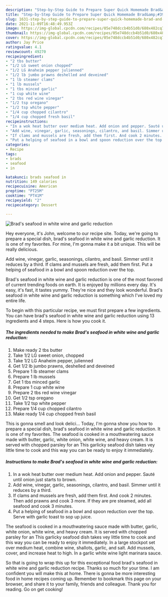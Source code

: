 ```yaml
---
description: "Step-by-Step Guide to Prepare Super Quick Homemade Brad&amp;#39;s seafood in white wine and garlic reduction"
title: "Step-by-Step Guide to Prepare Super Quick Homemade Brad&amp;#39;s seafood in white wine and garlic reduction"
slug: 1631-step-by-step-guide-to-prepare-super-quick-homemade-brad-and-39-s-seafood-in-white-wine-and-garlic-reduction
date: 2021-11-09T16:48:49.953Z
image: https://img-global.cpcdn.com/recipes/05e748dccb4b51d0/680x482cq70/brads-seafood-in-white-wine-and-garlic-reduction-recipe-main-photo.jpg
thumbnail: https://img-global.cpcdn.com/recipes/05e748dccb4b51d0/680x482cq70/brads-seafood-in-white-wine-and-garlic-reduction-recipe-main-photo.jpg
cover: https://img-global.cpcdn.com/recipes/05e748dccb4b51d0/680x482cq70/brads-seafood-in-white-wine-and-garlic-reduction-recipe-main-photo.jpg
author: Jay Price
ratingvalue: 4.1
reviewcount: 49270
recipeingredient:
- "2 tbs butter"
- "1/2 LG sweet onion chopped"
- "1/2 LG Anaheim pepper julienned"
- "1/2 lb jumbo prawns deshelled and deveined"
- "1 lb steamer clams"
- "1 lb mussels"
- "1 tbs minced garlic"
- "1 cup white wine"
- "2 tbs red wine vinegar"
- "1/2 tsp oregano"
- "1/2 tsp white pepper"
- "1/4 cup chopped cilantro"
- "1/4 cup chopped fresh basil"
recipeinstructions:
- "In a wok heat butter over medium heat. Add onion and pepper. Sauté until onion just starts to brown."
- "Add wine, vinegar, garlic, seasonings, cilantro, and basil. Simmer until it reduces by a third."
- "If clams and mussels are fresh, add them first. And cook 2 minutes. Then add prawns and cook 3 more. If they are pre steamed, add all seafood and cook 3 minutes."
- "Put a helping of seafood in a bowl and spoon reduction over the top. Serve with garlic toast to sop up juice."
categories:
- Recipe
tags:
- brads
- seafood
- in

katakunci: brads seafood in 
nutrition: 149 calories
recipecuisine: American
preptime: "PT25M"
cooktime: "PT41M"
recipeyield: "2"
recipecategory: Dessert

---
```



![Brad&#39;s seafood in white wine and garlic reduction](https://img-global.cpcdn.com/recipes/05e748dccb4b51d0/680x482cq70/brads-seafood-in-white-wine-and-garlic-reduction-recipe-main-photo.jpg)

Hey everyone, it's John, welcome to our recipe site. Today, we're going to prepare a special dish, brad&#39;s seafood in white wine and garlic reduction. It is one of my favorites. For mine, I'm gonna make it a bit unique. This will be really delicious.

Add wine, vinegar, garlic, seasonings, cilantro, and basil. Simmer until it reduces by a third. If clams and mussels are fresh, add them first. Put a helping of seafood in a bowl and spoon reduction over the top.

Brad&#39;s seafood in white wine and garlic reduction is one of the most favored of current trending foods on earth. It is enjoyed by millions every day. It's easy, it's fast, it tastes yummy. They're nice and they look wonderful. Brad&#39;s seafood in white wine and garlic reduction is something which I've loved my entire life.


To begin with this particular recipe, we must first prepare a few ingredients. You can have brad&#39;s seafood in white wine and garlic reduction using 13 ingredients and 4 steps. Here is how you cook it.

<!--inarticleads1-->

##### The ingredients needed to make Brad&#39;s seafood in white wine and garlic reduction:

1. Make ready 2 tbs butter
1. Take 1/2 LG sweet onion, chopped
1. Take 1/2 LG Anaheim pepper, julienned
1. Get 1/2 lb jumbo prawns, deshelled and deveined
1. Prepare 1 lb steamer clams
1. Prepare 1 lb mussels
1. Get 1 tbs minced garlic
1. Prepare 1 cup white wine
1. Prepare 2 tbs red wine vinegar
1. Get 1/2 tsp oregano
1. Take 1/2 tsp white pepper
1. Prepare 1/4 cup chopped cilantro
1. Make ready 1/4 cup chopped fresh basil


This is gonna smell and look delici… Today, I&#39;m gonna show you how to prepare a special dish, brad&#39;s seafood in white wine and garlic reduction. It is one of my favorites. The seafood is cooked in a mouthwatering sauce made with butter, garlic, white onion, white wine, and heavy cream. It is served with chopped parsley for an This garlicky seafood dish takes vey little time to cook and this way you can be ready to enjoy it immediately. 

<!--inarticleads2-->

##### Instructions to make Brad&#39;s seafood in white wine and garlic reduction:

1. In a wok heat butter over medium heat. Add onion and pepper. Sauté until onion just starts to brown.
1. Add wine, vinegar, garlic, seasonings, cilantro, and basil. Simmer until it reduces by a third.
1. If clams and mussels are fresh, add them first. And cook 2 minutes. Then add prawns and cook 3 more. If they are pre steamed, add all seafood and cook 3 minutes.
1. Put a helping of seafood in a bowl and spoon reduction over the top. Serve with garlic toast to sop up juice.


The seafood is cooked in a mouthwatering sauce made with butter, garlic, white onion, white wine, and heavy cream. It is served with chopped parsley for an This garlicky seafood dish takes vey little time to cook and this way you can be ready to enjoy it immediately. In a large stockpot set over medium heat, combine wine, shallots, garlic, and salt. Add mussels, cover, and increase heat to high. In a garlic white wine light marinara sauce. 

So that is going to wrap this up for this exceptional food brad&#39;s seafood in white wine and garlic reduction recipe. Thanks so much for your time. I am confident you will make this at home. There is gonna be more interesting food in home recipes coming up. Remember to bookmark this page on your browser, and share it to your family, friends and colleague. Thank you for reading. Go on get cooking!
